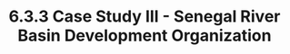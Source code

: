 ---
layout: page
title: 6.3.3 Case Study III - Senegal River Basin Development Organization
permalink: /governance/case-studies/senegal-river-basin-organization
parent: 6.3 Case Studies
grand_parent: Governance
---